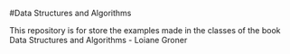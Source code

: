 #Data Structures and Algorithms

This repository is for store the examples made in the classes of the book Data Structures and Algorithms - Loiane Groner
